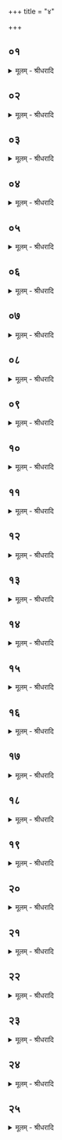 +++
title = "४"

+++


## ०१
<details><summary>मूलम् - श्रीधरादि</summary>

मैत्रावरुण्या᳘ पय᳘स्यया[[!!]] प्र᳘चरति॥  
त᳘स्या ऽअ᳘निष्ट ऽएव᳘ स्विष्टकृ᳘द्भवत्य᳘थास्मा ऽआसन्दीमा᳘हरन्त्युपरिस᳘द्यं वा᳘ ऽएष᳘ जयति यो ज᳘यत्यन्तरिक्षस᳘द्यं त᳘देनमुपर्या᳘सीनमध᳘स्तादिमाः᳘ प्रजा ऽउ᳘पासते त᳘स्मादस्मा ऽआसन्दीमा᳘हरन्ति[[!!]] सैषा᳘ खादिरी व्वि᳘तृण्णा भवति᳘ येयं व्व᳘र्ध्रव्यूता भरता᳘नाम्॥
</details>

## ०२
<details><summary>मूलम् - श्रीधरादि</summary>

ताम᳘ग्रेण॥  
मैत्रावरुण᳘स्य धि᳘ष्ण्यं नि᳘दधाति स्यो᳘ना ऽसि सुष᳘दा ऽसी᳘ति शिवा᳘मे᳘वैत᳘च्छग्मां᳘ करोति॥
</details>

## ०३
<details><summary>मूलम् - श्रीधरादि</summary>

(त्य᳘) अ᳘थाधीवासमा᳘स्तृणाति॥  
क्षत्र᳘स्य यो᳘निरसी᳘ति त᳘द्यैव᳘ क्षत्र᳘स्य यो᳘निस्ता᳘मे᳘वैत᳘त्करोति॥
</details>

## ०४
<details><summary>मूलम् - श्रीधरादि</summary>

(त्य᳘) अ᳘थैनमा᳘सादयति॥  
स्योनामा᳘सीद सुष᳘दामा᳘सीदे᳘ति शिवा᳘ᳫँ᳘ शग्मामा᳘सीदे᳘त्ये᳘वैत᳘दाह क्षत्र᳘स्य यो᳘निमा᳘सीदे᳘ति त᳘द्यैव᳘ क्षत्र᳘स्य यो᳘निस्त᳘स्यामे᳘वैनमेत᳘द्दधाति॥
</details>

## ०५
<details><summary>मूलम् - श्रीधरादि</summary>

(त्य᳘) अ᳘थान्तरा᳘ᳫँ᳘ से ऽभिमृ᳘श्य जपति॥  
नि᳘षसाद धृत᳘व्रत इ᳘ति धृत᳘व्रतो वै रा᳘जा न वा᳘ ऽएष स᳘र्व्वस्मा ऽइव व᳘दनाय न स᳘र्वस्मा ऽइव क᳘र्मणे य᳘देव᳘ साधु व्व᳘देद्य᳘त्साधु᳘ कुर्यात्त᳘स्मै वा᳘ ऽएष᳘ च श्रो᳘त्रियश्चैतौ᳘ ह वै द्वौ᳘ मनु᳘ष्येषु धृत᳘व्रतौ त᳘स्मादाह नि᳘षसाद धृत᳘व्रत ऽइ᳘ति व्व᳘रुणः प᳘स्त्यास्वे᳘ति व्वि᳘शो वै᳘ प᳘स्त्या व्विक्ष्वे᳘त्ये᳘वैत᳘दाह सा᳘म्राज्याय सुक्र᳘तुरि᳘ति राज्याये᳘त्ये᳘वैत᳘दाह यदा᳘ह सा᳘म्राज्याय सुक्र᳘तुरिति[[!!]]॥
</details>

## ०६
<details><summary>मूलम् - श्रीधरादि</summary>

(त्य᳘) अ᳘थास्मै प᳘ञ्चाक्षा᳘न्पाणावा᳘वपति। 
(त्य) अभिभू᳘रस्येता᳘स्ते प᳘ञ्च दि᳘शः कल्पन्तामि᳘त्येष वा ऽअ᳘यानभिभूर्यत्क᳘लिरेष᳘ हि स᳘र्व्वान᳘यानभिभ᳘वति त᳘स्मादाहाभिभू᳘रसी᳘त्येता᳘स्ते प᳘ञ्च दि᳘शः कल्पन्तामि᳘ति प᳘ञ्च वै दि᳘शस्त᳘दस्मै स᳘र्व्वा ऽएव दि᳘शः कल्पयति॥
</details>

## ०७
<details><summary>मूलम् - श्रीधरादि</summary>

(त्य᳘) अ᳘थैनं पृष्ठत᳘स्तूष्णी᳘मेव᳘ दण्डै᳘र्घ्नन्ति॥  
तं᳘ दण्डैर्घ्न᳘न्तो दण्डवधम᳘तिनयन्ति त᳘स्माद्रा᳘जा ऽदण्ड्यो[[!!]] य᳘देनं दण्डवध᳘मतिन᳘यन्ति॥
</details>

## ०८
<details><summary>मूलम् - श्रीधरादि</summary>

(न्त्य᳘) अ᳘थ व्व᳘रं वृणीते॥  
य᳘ᳫँ᳘ ह वै कं᳘ च सुषुवाणो व्व᳘रं वृणीते᳘ सो ऽस्मै स᳘र्वः स᳘मृध्यते त᳘स्माद्व᳘रं वृणीते॥
</details>

## ०९
<details><summary>मूलम् - श्रीधरादि</summary>

स ब्र᳘ह्मन्नि᳘त्येव᳘ प्रथममा᳘मन्त्रयते॥  
ब्र᳘ह्म प्रथम᳘मभिव्या᳘हराणि ब्र᳘ह्मप्रसूतां व्वा᳘चं व्वदानी᳘ति त᳘स्माद् ब्र᳘ह्मन्नि᳘त्येव᳘ प्रथममा᳘मन्त्रयते त्वं᳘ ब्र᳘ह्मासीती᳘तरः प्र᳘त्याह सविता᳘ ऽसि सत्य᳘प्रसव ऽइ᳘ति व्वी᳘र्यमे᳘वास्मिन्नेत᳘द्दधाति सविता᳘रमेव᳘ सत्य᳘प्रसवं करोति॥
</details>

## १०
<details><summary>मूलम् - श्रीधरादि</summary>

ब्र᳘ह्मन्नि᳘त्येव᳘ द्विती᳘यमा᳘मन्त्रयते॥  
त्वं᳘ ब्र᳘ह्मासीती᳘तरः प्र᳘त्याह व्व᳘रुणो ऽसि सत्यौ᳘जा इ᳘ति व्वी᳘र्यमे᳘वास्मिन्नेत᳘द्दधाति[[!!]] व्व᳘रुणमेव᳘ सत्यौ᳘जसं करोति॥
</details>

## ११
<details><summary>मूलम् - श्रीधरादि</summary>

ब्र᳘ह्मन्नि᳘त्येव᳘ तृती᳘यमा᳘मन्त्रयते॥  
त्वं᳘ ब्र᳘ह्मासीती᳘तरः प्र᳘त्याहे᳘न्द्रो ऽसि व्वि᳘शौजा ऽइ᳘ति व्वीर्य᳘मे᳘वास्मिन्नेत᳘द्दधाती᳘न्द्रमेव व्वि᳘शौजसं करोति॥
</details>

## १२
<details><summary>मूलम् - श्रीधरादि</summary>

ब्र᳘ह्मन्नि᳘त्येव᳘ चतुर्थमा᳘मन्त्रयते॥  
त्वं᳘ ब्र᳘ह्मासीती᳘तरः प्र᳘त्याह रुद्रो᳘ ऽसि सुशे᳘व ऽइ᳘ति त᳘द्वी᳘र्याण्ये᳘वास्मिन्नेतत्पू᳘र्व्वाणि दधात्य᳘थैनमेत᳘च्छम᳘यत्येव त᳘स्मादेष स᳘र्व्वस्ये᳘शानो मृडयति य᳘देनᳫँ᳭ शम᳘यति॥
</details>

## १३
<details><summary>मूलम् - श्रीधरादि</summary>

ब्र᳘ह्मन्नि᳘त्येव᳘ पञ्चममा᳘मन्त्रयते॥  
त्वं᳘ ब्र᳘ह्मासीती᳘तरो᳘ ऽनिरुक्तं प्र᳘त्याह प᳘रिमितं वै नि᳘रुक्तं तत्प᳘रिमितमे᳘वास्मिन्नेतत्पू᳘र्व्वं व्वी᳘र्यं[[!!]] दधात्यथात्रा᳘निरुक्तं प्र᳘त्याहा᳘परिमितं वा ऽअ᳘निरुक्तं तद᳘परिमितमे᳘वास्मिन्नेतत्स᳘र्व्वं व्वी᳘र्यं[[!!]] दधाति त᳘स्मादत्रा᳘निरुक्तं प्र᳘त्याह॥
</details>

## १४
<details><summary>मूलम् - श्रीधरादि</summary>

(हा᳘) अ᳘थ सुमङ्ग᳘लनामानᳫँ᳭ ह्वयति॥  
ब᳘हुकार श्रे᳘यस्कर भू᳘यस्करे᳘ति य᳘ ऽएवं᳘नामा भ᳘वति कल्या᳘णमे᳘वैत᳘न्मानुष्यै᳘ व्वाचो᳘ व्वदति॥
</details>

## १५
<details><summary>मूलम् - श्रीधरादि</summary>

(त्य᳘) अ᳘थास्मै ब्राह्मण स्फ्यं प्र᳘यच्छति॥  
(त्य) अध्वर्यु᳘र्व्वा यो᳘ व्वा ऽस्य पुरो᳘हितो भ᳘वती᳘न्द्रस्य व्व᳘ज्रो ऽसि ते᳘न मे रध्ये᳘ति व्व᳘ज्रो वै स्फ्यः स᳘ ऽएते᳘न व्व᳘ज्रेण ब्राह्मणो रा᳘जानमात्मनो᳘ ऽबलीयाᳫँ᳭सं कुरुते यो वै रा᳘जा ब्राह्मणाद᳘बलीयानमि᳘त्रेभ्यो वै स ब᳘लीयान्भवति त᳘दमि᳘त्रेभ्य ऽए᳘वैनमेतद्ब᳘लीयाᳫँ᳭सं करोति॥
</details>

## १६
<details><summary>मूलम् - श्रीधरादि</summary>

तᳫँ᳭ राजा राजभ्रात्रे प्र᳘यच्छति॥  
(ती᳘) इ᳘न्द्रस्य व्व᳘ज्रो ऽसि ते᳘न मे रध्ये᳘ति ते᳘न राजा᳘ राजभ्रात᳘रमात्मनो᳘ ऽबलीयाᳫँ᳭सं कुरुते॥
</details>

## १७
<details><summary>मूलम् - श्रीधरादि</summary>

त᳘ᳫँ᳘ राजभ्राता᳘ सूता᳘य᳘ वा स्थप᳘तये वा प्रयच्छति॥  
(ती᳘) इ᳘न्द्रस्य व्व᳘ज्रो ऽसि ते᳘न मे रध्ये᳘ति ते᳘न राजभ्राता᳘ सूतं᳘ वा स्थप᳘तिं वा ऽऽत्मनो᳘ ऽबलीयाᳫँ᳭सं कुरुते॥
</details>

## १८
<details><summary>मूलम् - श्रीधरादि</summary>

त᳘ᳫँ᳘ सूतो᳘ वा स्थप᳘तिर्व्वा ग्राम᳘ण्ये प्र᳘यच्छति॥  
(ती᳘) इ᳘न्द्रस्य व्व᳘ज्रो ऽसि ते᳘न मे रध्ये᳘ति ते᳘न सूतो᳘ वा स्थप᳘तिर्व्वा ग्राम᳘ण्यमात्मनो᳘ ऽबलीयाᳫँ᳭सं कुरुते॥
</details>

## १९
<details><summary>मूलम् - श्रीधरादि</summary>

तं᳘ ग्रामणीः᳘ सजाता᳘य प्रयच्छति॥  
(ती᳘) इ᳘न्द्रस्य व्व᳘ज्रो ऽसि ते᳘न मे रध्ये᳘ति ते᳘न ग्रामणीः᳘ सजात᳘मात्मनो᳘ ऽबलीयाᳫँ᳭सं कुरुते तद्य᳘देव᳘ᳫँ᳘ सम्प्रय᳘च्छन्ते ने᳘त्पापवस्यसम᳘सद्यथापूर्व्व᳘मसदि᳘ति त᳘स्मादेव᳘ᳫँ᳘ सम्प्र᳘यच्छन्ते॥
</details>

## २०
<details><summary>मूलम् - श्रीधरादि</summary>

(न्ते᳘ ऽथ) अ᳘थ सजात᳘श्च प्रतिप्रस्थाता᳘ च॥  
(चै) एते᳘न स्फ्ये᳘न पूर्व्वाग्नौ᳘ शुक्र᳘स्य पुरोरु᳘चा ऽधिदे᳘वनं कुरुतो ऽत्ता वै᳘ शु᳘क्रो ऽत्ता᳘रमे᳘वैत᳘त्कुरुतः॥
</details>

## २१
<details><summary>मूलम् - श्रीधरादि</summary>

(तो᳘ ऽथ) अ᳘थ मन्थि᳘नः पुरोरु᳘चा वि᳘मितं वि᳘मिनुतः॥  
(ऽ) आ᳘द्यो वै᳘ मन्थी त᳘दत्ता᳘रमे᳘वैत᳘त्कृत्वा᳘ ऽथास्मा ऽएत᳘दा᳘द्यं[[!!]] जनयतस्त᳘स्मान्मन्थि᳘नः पुरोरु᳘चा व्वि᳘मितं व्वि᳘मिनुतः॥
</details>

## २२
<details><summary>मूलम् - श्रीधरादि</summary>

(तो᳘ ऽथा) अ᳘थाध्वर्युः᳘॥  
(श्च) चतुर्गृहीतमा᳘ज्यं गृही᳘त्वा ऽधिदे᳘वने हि᳘रण्यं निधा᳘य जुहोत्यग्निः᳘ पृथुर्ध᳘र्मणस्प᳘तिर्जुषाणो᳘ ऽअग्निः᳘ पृथुर्ध᳘र्मणस्प᳘तिरा᳘ज्यस्य व्वेतु स्वाहे᳘ति॥
</details>

## २३
<details><summary>मूलम् - श्रीधरादि</summary>

(त्य᳘) अ᳘थाक्षान्नि᳘वपति॥  
स्वा᳘हाकृताः सू᳘र्यस्य रश्मि᳘भिर्यतध्वᳫँ᳭ सजाता᳘नां मध्यमे᳘ष्ठ्याये᳘त्येष वा᳘ ऽअग्निः᳘ पृथुर्य᳘दधिदे᳘वनं त᳘स्यैते᳘ ऽङ्गारा य᳘दक्षास्त᳘मे᳘वैते᳘न प्रीणाति त᳘स्य ह वा᳘ ऽएषा᳘ ऽनुमता गृहे᳘षु हन्यते यो᳘ वा राजसू᳘येन य᳘जते यो᳘ वैत᳘देवं व्वे᳘दैते᳘ष्वक्षे᳘ष्वाह गां᳘ दीव्यध्वमि᳘ति पूर्व्वाग्निवा᳘हौ द᳘क्षिणा॥
</details>

## २४
<details><summary>मूलम् - श्रीधरादि</summary>

(णा᳘ ऽथा) अ᳘थाहाग्न᳘ये स्विष्टकृते᳘ ऽनुब्रूही᳘ति॥  
तद्यद᳘न्तरेणा᳘हुती ऽएतत्क᳘र्म क्रिय᳘त ऽएष वै᳘ प्रजा᳘पतिर्य᳘ एष᳘ यज्ञ᳘स्ताय᳘ते य᳘स्मादिमाः᳘ प्रजाः प्र᳘जाता ऽएत᳘म्वेवा᳘प्येतर्ह्य᳘नु प्र᳘जायन्ते त᳘देनं मध्यत᳘ ऽए᳘वैत᳘स्य प्रजा᳘पतेर्द᳘धाति मध्यतः᳘ सुवति त᳘स्माद᳘न्तरेणा᳘हुती ऽएतत्क᳘र्म क्रियत ऽआश्रा᳘व्याहाग्नि᳘ᳫँ᳘ स्विष्टकृ᳘तं यजे᳘ति व्व᳘षट्कृते जुहोति॥
</details>

## २५
<details><summary>मूलम् - श्रीधरादि</summary>

(त्य) अथे᳘डामा᳘दधाति॥  
(त्यु᳘) उ᳘पहूतायामि᳘डायामप᳘ ऽउपस्पृ᳘श्य माहेन्द्रं ग्र᳘हं गृह्णाति माहेन्द्रं ग्र᳘हं गृहीत्वा᳘ स्तोत्र᳘मुपा᳘करोति त᳘ᳫँ᳘ स्तोत्रा᳘य प्र᳘मीवति स᳘ ऽउपा᳘वरोहति सो᳘ ऽन्ते स्तोत्र᳘स्य भ᳘वत्य᳘न्ते शस्त्र᳘स्य॥
</details>